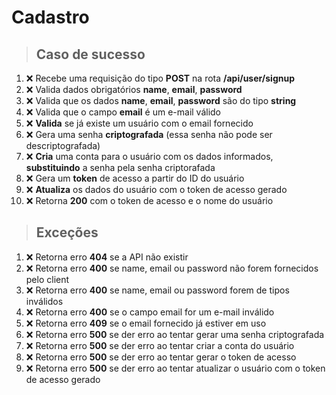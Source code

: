 # Cadastro

> ## Caso de sucesso

1. ❌ Recebe uma requisição do tipo **POST** na rota **/api/user/signup**
2. ❌ Valida dados obrigatórios **name**, **email**, **password**
3. ❌ Valida que os dados **name**, **email**, **password** são do tipo **string**
4. ❌ Valida que o campo **email** é um e-mail válido
5. ❌ **Valida** se já existe um usuário com o email fornecido
6. ❌ Gera uma senha **criptografada** (essa senha não pode ser descriptografada)
7. ❌ **Cria** uma conta para o usuário com os dados informados, **substituindo** a senha pela senha criptorafada
8. ❌ Gera um **token** de acesso a partir do ID do usuário
9. ❌ **Atualiza** os dados do usuário com o token de acesso gerado
10. ❌ Retorna **200** com o token de acesso e o nome do usuário

> ## Exceções

1. ❌ Retorna erro **404** se a API não existir
2. ❌ Retorna erro **400** se name, email ou password não forem fornecidos pelo client
3. ❌ Retorna erro **400** se name, email ou password forem de tipos inválidos
4. ❌ Retorna erro **400** se o campo email for um e-mail inválido
5. ❌ Retorna erro **409** se o email fornecido já estiver em uso
6. ❌ Retorna erro **500** se der erro ao tentar gerar uma senha criptografada
7. ❌ Retorna erro **500** se der erro ao tentar criar a conta do usuário
8. ❌ Retorna erro **500** se der erro ao tentar gerar o token de acesso
9. ❌ Retorna erro **500** se der erro ao tentar atualizar o usuário com o token de acesso gerado